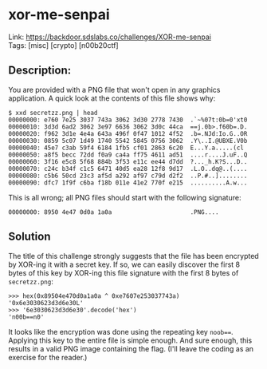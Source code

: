 xor-me-senpai
=============

Link: https://backdoor.sdslabs.co/challenges/XOR-me-senpai \
Tags: [misc] [crypto] [n00b20ctf]

Description:
------------

You are provided with a PNG file that won't open in any graphics application. A quick look at the contents of this file shows why:

    $ xxd secretzz.png | head
    00000000: e760 7e25 3037 743a 3062 3d30 2778 7430  .`~%07t:0b=0'xt0
    00000010: 3d3d 6ad2 3062 3e97 6636 3062 3d0c 44ca  ==j.0b>.f60b=.D.
    00000020: f962 3d1e 4e4a 643a 496f 0f47 1012 4f52  .b=.NJd:Io.G..OR
    00000030: 0859 5c07 1d49 1740 5542 5845 0756 3062  .Y\..I.@UBXE.V0b
    00000040: 45e7 c3ab 59f4 6184 1fb5 cf01 2863 6c20  E...Y.a.....(cl
    00000050: a8f5 becc 72dd f0a9 ca4a ff75 4611 ad51  ....r....J.uF..Q
    00000060: 3f16 e5c8 5f68 884b 3f53 e11c ee44 d7dd  ?..._h.K?S...D..
    00000070: c24c b34f c1c5 6471 40d5 ea28 12f8 9d17  .L.O..dq@..(....
    00000080: c5b6 50cd 23c3 af5d a292 af97 c79d d2f2  ..P.#..]........
    00000090: dfc7 1f9f c6ba f18b 011e 41e2 770f e215  ..........A.w...

This is all wrong; all PNG files should start with the following signature:

    00000000: 8950 4e47 0d0a 1a0a                      .PNG....        

Solution
--------

The title of this challenge strongly suggests that the file has been encrypted by XOR-ing it with a secret key. If so, we can easily discover the first 8 bytes of this key by XOR-ing this file signature with the first 8 bytes of `secretzz.png`:

    >>> hex(0x89504e470d0a1a0a ^ 0xe7607e253037743a)
    '0x6e3030623d3d6e30L'
    >>> '6e3030623d3d6e30'.decode('hex')
    'n00b==n0'

It looks like the encryption was done using the repeating key `noob==`. Applying this key to the entire file is simple enough. And sure enough, this results in a valid PNG image containing the flag. (I'll leave the coding as an exercise for the reader.)
